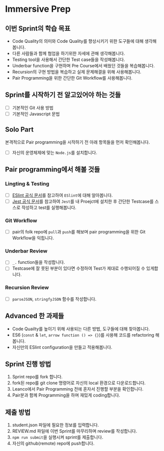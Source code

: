 # Immersive Prep

## 이번 Sprint의 학습 목표
* Code Quality의 의미와 Code Quality를 향상시키기 위한 도구들에 대해 생각해봅니다.
* 다른 사람들과 함께 협업을 하기위한 자세에 관해 생각해봅니다.
* Testing tool을 사용해서 간단한 Test case들을 작성해봅니다.
* Underbar function을 구현하며 Pre Course에서 배웠던 것들을 복습해봅니다.
* Recursion의 구현 방법을 복습하고 실제 문제해결을 위해 사용해봅니다.
* Pair Programming을 위한 간단한 Git Workflow를 사용해봅니다.
## Sprint를 시작하기 전 알고있어야 하는 것들
- [ ] 기본적인 Git 사용 방법
- [ ] 기본적인 Javascript 문법
## Solo Part
본격적으로 Pair programming을 시작하기 전 아래 항목들을 먼저 확인해봅니다.
- [ ] 자신의 운영체제에 맞는 `Node.js`를 설치합니다.

## Pair programming에서 해볼 것들
### Lingting & Testing
- [ ] [ESlint 공식 문서](https://eslint.org/docs/user-guide/getting-started)를 참고하여 `ESlint`에 대해 알아봅니다.
- [ ] [Jest 공식 문서](https://jestjs.io/docs/en/getting-started)를 참고하여 `Jest`를 내 Proejct에 설치한 후 간단한 Testcase를 스스로 작성하고 test를 실행해봅니다.
### Git Workflow
- [ ] pair의 folk repo에 `pull`과 `push`를 해보며 pair programming을 위한 Git Workflow을 익힙니다.
### Underbar Review
- [ ] `_.` function들을 작성합니다.
- [ ] Testcase에 잘 못된 부분이 있다면 수정하여 Test가 제대로 수행되어질 수 있게합니다.
### Recursion Review
- [ ] `parseJSON`, `stringfyJSON` 함수를 작성합니다.
## Advanced 한 과제들
* Code Quailty를 높이기 위해 사용되는 다른 방법, 도구들에 대해 찾아봅니다.
* ES6 (`const` & `let`, `arrow function () => {}`)를 사용해 코드를 refactoring 해봅니다.
* 자신만의 ESlint configuration을 만들고 적용해봅니다.

## Sprint 진행 방법

1. Sprint repo를 fork 합니다.
2. fork된 repo를 git clone 명령어로 자신의 local 환경으로 다운로드합니다.
3. Leanco에서 Pair Programming 전에 혼자서 진행할 부분을 확인합니다.
4. Pair분과 함께 Programming을 하며 재밌게 coding합니다.

## 제출 방법

1. student.json 파일에 필요한 정보를 입력합니다.
2. REVIEW.md 파일에 이번 Sprint를 마무리하며 review를 작성합니다.
3. `npm run submit`을 실행시켜 sprint를 제출합니다.
4. 자신의 github(remote) repo에 push합니다.


